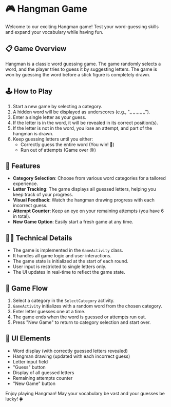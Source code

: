 # 🎮 Hangman Game

Welcome to our exciting Hangman game! Test your word-guessing skills and expand your vocabulary while having fun.

## 📋 Game Overview

Hangman is a classic word guessing game. The game randomly selects a word, and the player tries to guess it by suggesting letters. The game is won by guessing the word before a stick figure is completely drawn.

## 🕹️ How to Play

1. Start a new game by selecting a category.
2. A hidden word will be displayed as underscores (e.g., "_ _ _ _ _").
3. Enter a single letter as your guess.
4. If the letter is in the word, it will be revealed in its correct position(s).
5. If the letter is not in the word, you lose an attempt, and part of the hangman is drawn.
6. Keep guessing letters until you either:
   - Correctly guess the entire word (You win! 🎉)
   - Run out of attempts (Game over 😢)

## 🚀 Features

- **Category Selection**: Choose from various word categories for a tailored experience.
- **Letter Tracking**: The game displays all guessed letters, helping you keep track of your progress.
- **Visual Feedback**: Watch the hangman drawing progress with each incorrect guess.
- **Attempt Counter**: Keep an eye on your remaining attempts (you have 6 in total).
- **New Game Option**: Easily start a fresh game at any time.

## 👨‍💻 Technical Details

- The game is implemented in the `GameActivity` class.
- It handles all game logic and user interactions.
- The game state is initialized at the start of each round.
- User input is restricted to single letters only.
- The UI updates in real-time to reflect the game state.

## 🔄 Game Flow

1. Select a category in the `SelectCategory` activity.
2. `GameActivity` initializes with a random word from the chosen category.
3. Enter letter guesses one at a time.
4. The game ends when the word is guessed or attempts run out.
5. Press "New Game" to return to category selection and start over.

## 🎨 UI Elements

- Word display (with correctly guessed letters revealed)
- Hangman drawing (updated with each incorrect guess)
- Letter input field
- "Guess" button
- Display of all guessed letters
- Remaining attempts counter
- "New Game" button

Enjoy playing Hangman! May your vocabulary be vast and your guesses be lucky! 🍀
